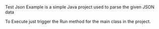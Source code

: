 Test Json Example is a simple Java project used to parse the given JSON data

To Execute just trigger the Run method for the main class in the project.